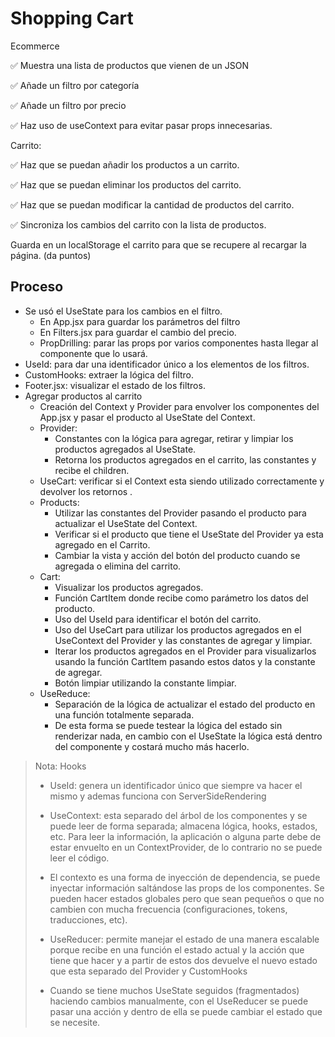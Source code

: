 # Shopping Cart

Ecommerce

✅ Muestra una lista de productos que vienen de un JSON

✅ Añade un filtro por categoría

✅ Añade un filtro por precio

✅ Haz uso de useContext para evitar pasar props innecesarias.

Carrito:

✅ Haz que se puedan añadir los productos a un carrito.

✅ Haz que se puedan eliminar los productos del carrito.

✅ Haz que se puedan modificar la cantidad de productos del carrito.

✅ Sincroniza los cambios del carrito con la lista de productos.

 Guarda en un localStorage el carrito para que se recupere al recargar la página. (da puntos)

## Proceso

- Se usó el UseState para los cambios en el filtro.
  - En App.jsx para guardar los parámetros del filtro
  - En Filters.jsx para guardar el cambio del precio.
  - PropDrilling: parar las props por varios componentes hasta llegar al componente que lo usará.
- UseId: para dar una identificador único a los elementos de los filtros.
- CustomHooks: extraer la lógica del filtro.
- Footer.jsx: visualizar el estado de los filtros.
- Agregar productos al carrito
  - Creación del Context y Provider para envolver los componentes del App.jsx y pasar el producto al UseState del Context.
  - Provider:
    - Constantes con la lógica para agregar, retirar y limpiar los productos agregados al UseState.
    - Retorna los productos agregados en el carrito, las constantes y recibe el children.
  - UseCart: verificar si el Context esta siendo utilizado correctamente y devolver los retornos .
  - Products:
    - Utilizar las constantes del Provider pasando el producto para actualizar el UseState del Context.
    - Verificar si el producto que tiene el UseState del Provider ya esta agregado en el Carrito.
    - Cambiar la vista y acción del botón del producto cuando se agregada o elimina del carrito.
  - Cart:
    - Visualizar los productos agregados.
    - Función CartItem donde recibe como parámetro los datos del producto.
    - Uso del UseId para identificar el botón del carrito.
    - Uso del UseCart para utilizar los productos agregados en el UseContext del Provider y las constantes de agregar y limpiar.
    - Iterar los productos agregados en el Provider para visualizarlos usando la función CartItem pasando estos datos y la constante de agregar.
    - Botón limpiar utilizando la constante limpiar.
  - UseReduce:
    - Separación de la lógica de  actualizar el estado del producto en una función totalmente separada.
    - De esta forma se puede testear la lógica del estado sin renderizar nada, en cambio con el UseState la lógica está dentro del componente y costará mucho más hacerlo.

> Nota: Hooks
>
> - UseId: genera un identificador único que siempre va hacer el mismo y ademas funciona con ServerSideRendering
>
> - UseContext: esta separado del árbol de los componentes y se puede leer de forma separada; almacena lógica, hooks, estados, etc. Para leer la información, la aplicación o alguna parte debe de estar envuelto en un ContextProvider, de lo contrario no se puede leer el código.
>
> - El contexto es una forma de inyección de dependencia, se puede inyectar información saltándose las props de los componentes. Se pueden hacer estados globales pero que sean pequeños o que no cambien con mucha frecuencia (configuraciones, tokens, traducciones, etc).
>
> - UseReducer: permite manejar el estado de una manera escalable porque recibe en una función el estado actual y la acción que tiene que hacer y a partir de estos dos devuelve el nuevo estado que esta separado del Provider y CustomHooks
>
> - Cuando se tiene muchos UseState seguidos (fragmentados) haciendo cambios manualmente, con el UseReducer se puede pasar una acción y dentro de ella se puede cambiar el estado que se necesite.
